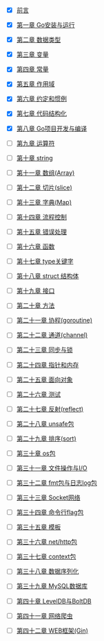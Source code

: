 - [x] [前言](https://github.com/ffhelicopter/Go42/blob/master/README.md)

- [x] [第一章 Go安装与运行](https://github.com/ffhelicopter/Go42/blob/master/content/42_01_install.md)

- [x] [第二章 数据类型](https://github.com/ffhelicopter/Go42/blob/master/content/42_02_datatype.md)

- [x] [第三章 变量](https://github.com/ffhelicopter/Go42/blob/master/content/42_03_var.md)

- [x] [第四章 常量](https://github.com/ffhelicopter/Go42/blob/master/content/42_04_const.md)

- [x] [第五章 作用域](https://github.com/ffhelicopter/Go42/blob/master/content/42_05_scope.md)

- [x] [第六章 约定和惯例](https://github.com/ffhelicopter/Go42/blob/master/content/42_06_convention.md)

- [x] [第七章 代码结构化](https://github.com/ffhelicopter/Go42/blob/master/content/42_07_package.md)

- [x] [第八章 Go项目开发与编译](https://github.com/ffhelicopter/Go42/blob/master/content/42_08_project.md)

- [ ] [第九章 运算符](https://github.com/ffhelicopter/Go42/blob/master/content/42_09_operator.md)

- [ ] [第十章 string](https://github.com/ffhelicopter/Go42/blob/master/content/42_10_string.md)

- [ ] [第十一章 数组(Array)](https://github.com/ffhelicopter/Go42/blob/master/content/42_11_array.md)

- [ ] [第十二章 切片(slice)](https://github.com/ffhelicopter/Go42/blob/master/content/42_12_slice.md)

- [ ] [第十三章 字典(Map)](https://github.com/ffhelicopter/Go42/blob/master/content/42_13_map.md)

- [ ] [第十四章 流程控制](https://github.com/ffhelicopter/Go42/blob/master/content/42_14_flow.md)

- [ ] [第十五章 错误处理](https://github.com/ffhelicopter/Go42/blob/master/content/42_15_errors.md)

- [ ] [第十六章 函数](https://github.com/ffhelicopter/Go42/blob/master/content/42_16_function.md)

- [ ] [第十七章 type关键字](https://github.com/ffhelicopter/Go42/blob/master/content/42_17_type.md)

- [ ] [第十八章 struct 结构体](https://github.com/ffhelicopter/Go42/blob/master/content/42_18_struct.md)

- [ ] [第十九章 接口](https://github.com/ffhelicopter/Go42/blob/master/content/42_19_interface.md)

- [ ] [第二十章 方法](https://github.com/ffhelicopter/Go42/blob/master/content/42_20_method.md)

- [ ] [第二十一章 协程(goroutine)](https://github.com/ffhelicopter/Go42/blob/master/content/42_21_goroutine.md)

- [ ] [第二十二章 通道(channel)](https://github.com/ffhelicopter/Go42/blob/master/content/42_22_channel.md)

- [ ] [第二十三章 同步与锁](https://github.com/ffhelicopter/Go42/blob/master/content/42_23_sync.md)

- [ ] [第二十四章 指针和内存](https://github.com/ffhelicopter/Go42/blob/master/content/42_24_pointer.md)

- [ ] [第二十五章 面向对象](https://github.com/ffhelicopter/Go42/blob/master/content/42_25_oo.md)

- [ ] [第二十六章 测试](https://github.com/ffhelicopter/Go42/blob/master/content/42_26_testing.md)

- [ ] [第二十七章 反射(reflect)](https://github.com/ffhelicopter/Go42/blob/master/content/42_27_reflect.md)

- [ ] [第二十八章 unsafe包](https://github.com/ffhelicopter/Go42/blob/master/content/42_28_unsafe.md)

- [ ] [第二十九章 排序(sort)](https://github.com/ffhelicopter/Go42/blob/master/content/42_29_sort.md)

- [ ] [第三十章 os包](https://github.com/ffhelicopter/Go42/blob/master/content/42_30_os.md)

- [ ] [第三十一章 文件操作与I/O](https://github.com/ffhelicopter/Go42/blob/master/content/42_31_io.md)

- [ ] [第三十二章 fmt包与日志log包](https://github.com/ffhelicopter/Go42/blob/master/content/42_32_fmt.md)

- [ ] [第三十三章 Socket网络](https://github.com/ffhelicopter/Go42/blob/master/content/42_33_socket.md)

- [ ] [第三十四章 命令行flag包 ](https://github.com/ffhelicopter/Go42/blob/master/content/42_34_flag.md)

- [ ] [第三十五章 模板](https://github.com/ffhelicopter/Go42/blob/master/content/42_35_template.md)

- [ ] [第三十六章 net/http包](https://github.com/ffhelicopter/Go42/blob/master/content/42_36_http.md)

- [ ] [第三十七章 context包](https://github.com/ffhelicopter/Go42/blob/master/content/42_37_context.md)

- [ ] [第三十八章 数据序列化](https://github.com/ffhelicopter/Go42/blob/master/content/42_38_json.md)

- [ ] [第三十九章 MySQL数据库](https://github.com/ffhelicopter/Go42/blob/master/content/42_39_mysql.md)

- [ ] [第四十章 LevelDB与BoltDB](https://github.com/ffhelicopter/Go42/blob/master/content/42_40_kvdb.md)

- [ ] [第四十一章 网络爬虫](https://github.com/ffhelicopter/Go42/blob/master/content/42_41_crawler.md)

- [ ] [第四十二章 WEB框架(Gin)](https://github.com/ffhelicopter/Go42/blob/master/content/42_42_gin.md)
